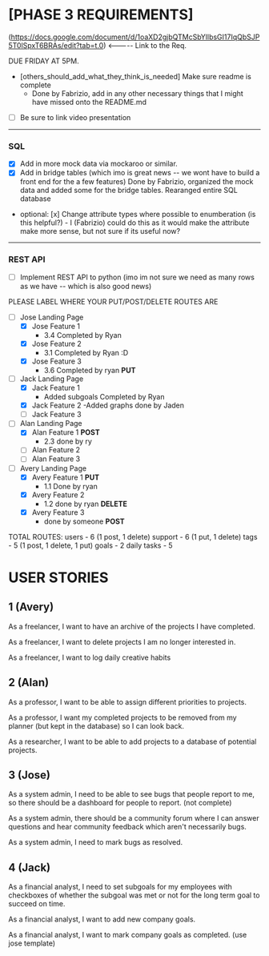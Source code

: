 # [PHASE 3 REQUIREMENTS]
(https://docs.google.com/document/d/1oaXD2gjbQTMcSbYllbsGI17IqQbSJP5T0lSpxT6BRAs/edit?tab=t.0)    <----- Link to the Req.

DUE FRIDAY AT 5PM. 

- [others_should_add_what_they_think_is_needed] Make sure readme is complete
    - Done by Fabrizio, add in any other necessary things that I might have missed onto the README.md

- [ ] Be sure to link video presentation


---


### SQL 
- [x] Add in more mock data via mockaroo or similar.
- [x] Add in bridge tables (which imo is great news -- we wont have to build a front end for the a few features)
      Done by Fabrizio, organized the mock data and added some for the bridge tables. Rearanged entire SQL database
- optional: [x] Change attribute types where possible to enumberation (is this helpful?)
            - I (Fabrizio) could do this as it would make the attribute make more sense, but not sure if its useful now?


---


### REST API
- [ ] Implement REST API to python (imo im not sure we need as many rows as we have -- which is also good news)

PLEASE LABEL WHERE YOUR PUT/POST/DELETE ROUTES ARE

- [ ] Jose Landing Page
    - [x] Jose Feature 1
        - 3.4 Completed by Ryan
    - [x] Jose Feature 2
        - 3.1 Completed by Ryan :D
    - [x] Jose Feature 3
        - 3.6 Completed by ryan **PUT**

- [ ] Jack Landing Page
    - [x] Jack Feature 1
        - Added subgoals Completed by Ryan
    - [X] Jack Feature 2
        -Added graphs done by Jaden 
    - [ ] Jack Feature 3

- [ ] Alan Landing Page
    - [x] Alan Feature 1 **POST**
        - 2.3 done by ry
    - [ ] Alan Feature 2
    - [ ] Alan Feature 3

- [ ] Avery Landing Page
    - [x] Avery Feature 1 **PUT**
        - 1.1 Done by ryan
    - [x] Avery Feature 2
        - 1.2 done by ryan **DELETE**
    - [x] Avery Feature 3
        - done by someone **POST**


TOTAL ROUTES:
users - 6 (1 post, 1 delete)
support - 6 (1 put, 1 delete)
tags - 5 (1 post, 1 delete, 1 put)
goals - 2
daily tasks - 5


# USER STORIES

## 1 (Avery)
As a freelancer, I want to have an archive of the projects I have completed.

As a freelancer, I want to delete projects I am no longer interested in.

As a freelancer, I want to log daily creative habits

## 2 (Alan)
As a professor, I want to be able to assign different priorities to projects.

As a professor, I want my completed projects to be removed from my planner (but kept in the database) so I can look back.

As a researcher, I want to be able to add projects to a database of potential projects.

## 3 (Jose)
As a system admin, I need to be able to see bugs that people report to me, so there should be a dashboard for people to report. (not complete)

As a system admin, there should be a community forum where I can answer questions and hear community feedback which aren't necessarily bugs. 

As a system admin, I need to mark bugs as resolved.

## 4 (Jack)
As a financial analyst, I need to set subgoals for my employees with checkboxes of whether the subgoal was met or not for the long term goal to succeed on time.

As a financial analyst, I want to add new company goals. 

As a financial analyst, I want to mark company goals as completed. (use jose template)
